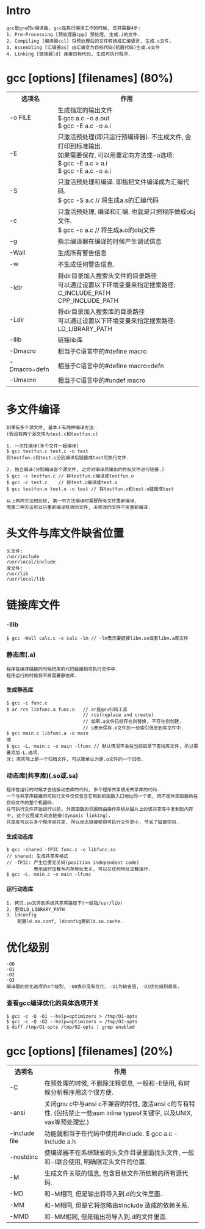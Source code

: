# Intro
    gcc是gnu的c编译器, gcc在执行编译工作的时候, 总共需要4步:
    1. Pre-Processing [预处理器cpp] 预处理, 生成.i的文件.
	2. Compiling [编译器ccl] 将预处理后的文件转换成汇编语言, 生成.s文件.
	3. Assembling [汇编器as] 由汇编变为目标代码(机器代码)生成.o文件
	4. Linking [链接器ld] 连接目标代码, 生成可执行程序.


# gcc [options] [filenames] (80%)
<table>
	<tr>
		<th>选项名</th>
		<th>作用</th>
	</tr>
	<tr>
		<td>-o FILE</td>
		<td>
        生成指定的输出文件<br>
	    $ gcc a.c -o a.out<br>
        $ gcc -E a.c -o a.i<br>
		</td>
	</tr>
	<tr>
		<td>-E</td>
		<td>
        只激活预处理(即只运行预编译器). 不生成文件, 会打印到标准输出.<br>
        如果需要保存, 可以用重定向方法或-o选项:<br>
        $ gcc -E a.c > a.i<br>
        $ gcc -E a.c -o a.i<br>
        </td>
	</tr>
    <tr>
		<td>-S</td>
		<td>
        只激活预处理和编译. 即指把文件编译成为汇编代码.<br>
        $ gcc -S a.c // 将生成a.s的汇编代码
        </td>
	</tr>
    <tr>
		<td>-c</td>
		<td>
        只激活预处理, 编译和汇编. 也就是只把程序做成obj文件.<br>
        $ gcc -c a.c // 将生成a.o的obj文件
        </td>
	</tr>
	<tr>
		<td>-g</td>
		<td>指示编译器在编译的时候产生调试信息</td>
	</tr>
	<tr>
		<td>-Wall</td>
		<td>生成所有警告信息</td>
	</tr>	
    <tr>
		<td>-w</td>
		<td>不生成任何警告信息.</td>
	</tr>
	<tr>
		<td>-Idir</td>
		<td>
        将dir目录加入搜索头文件的目录路径<br>
        可以通过设置以下环境变量来指定搜索路径:<br>
        C_INCLUDE_PATH<br>
        CPP_INCLUDE_PATH<br>
        </td>
	</tr>
	<tr>
		<td>-Ldir</td>
		<td>
        将dir目录加入搜索库的目录路径<br>
        可以通过设置以下环境变量来指定搜索路径:<br>
        LD_LIBRARY_PATH<br>
        </td>
	</tr>
	<tr>
		<td>-llib</td>
		<td>链接lib库</td>
	</tr>
    <tr>
		<td>-Dmacro</td>
		<td>相当于C语言中的#define macro</td>
	</tr>
    <tr>
		<td>-Dmacro=defn</td>
		<td>相当于C语言中的#define macro=defn</td>
	</tr>
    <tr>
		<td>-Umacro</td>
		<td>相当于C语言中的#undef macro</td>
	</tr>
</table>


# 多文件编译
	如果有多个源文件, 基本上有两种编译方法:
	(假设有两个源文件为test.c和testfun.c)

	1. 一次性编译(多个文件一起编译)
	$ gcc testfun.c test.c -o test
	将testfun.c和test.c分别编译后链接成test可执行文件.

	2. 独立编译(分别编译各个源文件, 之后对编译后输出的目标文件进行链接.)
	$ gcc -c testfun.c // 将testfun.c编译成testfun.o
	$ gcc -c test.c    // 将test.c编译成test.o
	$ gcc testfun.o test.o -o test // 将testfun.o和test.o链接成test 

	以上两种方法相比较, 第一中方法编译时需要所有文件重新编译,
	而第二种方法可以只重新编译修改的文件, 未修改的文件不用重新编译.


# 头文件与库文件缺省位置
    头文件:
    /usr/include
    /usr/local/include
    库文件:
    /usr/lib
    /usr/local/lib


# 链接库文件
### -llib
    $ gcc -Wall calc.c -o calc -lm // -lm表示要链接libm.so或者libm.a库文件

### 静态库(.a)
    程序在编译链接的时候把库的代码链接到可执行文件中.
    程序运行的时候将不再需要静态库.

#### 生成静态库
    $ gcc -c func.c
    $ ar rcs libfunc.a func.o   // ar是gnu归档工具
                                // rcs(replace and create)
                                // 如果.a文件已经存在则替换, 不存在则创建.
                                // s表示保存.o文件的一些索引信息到库文件中.
    $ gcc main.c libfunc.a -o main
    或
    $ gcc -L. main.c -o main -lfunc // 默认情况不会在当前目录下查找库文件, 所以需要添加-L.选项.
    注: 库实际上是一个归档文件, 可以简单认为是.o文件的一个归档.

### 动态库(共享库)(.so或.sa)
    程序在运行的时候才去链接动态库的代码, 多个程序共享使用共享库的代码.
    一个与共享库链接的可执行文件仅仅包含它用到的函数入口地址的一个表, 而不是外部函数所在目标文件的整个机器码.
    在可执行文件开始运行以前, 外部函数的机器码由操作系统从磁片上的该共享库中复制到内存中, 这个过程成为动态链接(dynamic linking).
    共享库可以在多个程序间共享, 所以动态链接使得可执行文件更小, 节省了磁盘空间.

#### 生成动态库
    $ gcc -shared -fPIC func.c -o libfunc.so 
    // shared: 生成共享库格式
    // -fPIC: 产生位置无关码(position independent code)
              表示运行加载与内存地址无关, 可以在任何地址加载运行.
    $ gcc -L. main.c -o main -lfunc

#### 运行动态库
    1. 拷贝.so文件到系统共享库路径下(一般指/usr/lib)
    2. 更改LD_LIBRARY_PATH
    3. ldconfig
        配置ld.so.conf, ldconfig更新ld.so.cache.


# 优化级别
    -O0
    -O1
    -O2
    -O3
    编译器的优化选项的4个级别, -O0表示没有优化, -O1为缺省值, -O3优化级别最高.

### 查看gcc编译优化的具体选项开关
    $ gcc -c -Q -O1 --help=optimizers > /tmp/O1-opts
    $ gcc -c -Q -O2 --help=optimizers > /tmp/O2-opts
    $ diff /tmp/O1-opts /tmp/O2-opts | grep enabled


# gcc [options] [filenames] (20%)
<table>
	<tr>
		<th>选项名</th>
		<th>作用</th>
	</tr>
	<tr>
		<td>-C</td>
		<td>在预处理的时候, 不删除注释信息, 一般和-E使用, 有时候分析程序用这个很方便.</td>
	</tr>
	<tr>
		<td>-ansi</td>
		<td>
        关闭gnu c中与ansi c不兼容的特性, 激活ansi c的专有特性.
        (包括禁止一些asm inline typeof关键字, 以及UNIX, vax等预处理宏.) 
        </td>
	</tr>
	<tr>
		<td>-include file</td>
		<td>
        功能就相当于在代码中使用#include.
        $ gcc a.c -include a.h 
        </td>
	</tr>
	<tr>
		<td>-nostdinc</td>
		<td>使编译器不在系统缺省的头文件目录里面找头文件, 一般和-I联合使用, 明确限定头文件的位置.</td>
	</tr>
	<tr>
		<td>-M</td>
		<td>生成文件关联的信息, 包含目标文件所依赖的所有源代码.</td>
	</tr>
	<tr>
		<td>-MD</td>
		<td>和-M相同, 但是输出将导入到.d的文件里面.</td>
	</tr>
	<tr>
		<td>-MM</td>
		<td>和-M相同, 但是它将忽略由#include <file>造成的依赖关系.</td>
	</tr>
	<tr>
		<td>-MMD</td>
		<td>和-MM相同, 但是输出将导入到.d的文件里面.</td>
	</tr>
</table>
